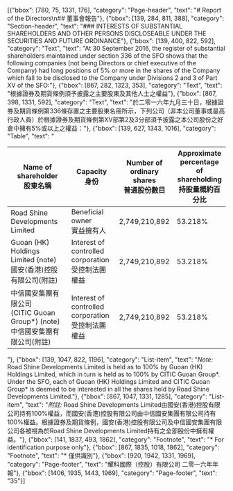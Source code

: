 [{"bbox": [780, 75, 1331, 176], "category": "Page-header", "text": "# Report of the Directors\n## 董事會報告"}, {"bbox": [139, 284, 811, 388], "category": "Section-header", "text": "### INTERESTS OF SUBSTANTIAL SHAREHOLDERS AND OTHER PERSONS DISCLOSEABLE UNDER THE SECURITIES AND FUTURE ORDINANCE"}, {"bbox": [139, 400, 822, 592], "category": "Text", "text": "At 30 September 2016, the register of substantial shareholders maintained under section 336 of the SFO shows that the following companies (not being Directors or chief executive of the Company) had long positions of 5% or more in the shares of the Company which fall to be disclosed to the Company under Divisions 2 and 3 of Part XV of the SFO:"}, {"bbox": [867, 282, 1323, 353], "category": "Text", "text": "根據證券及期貨條例須予披露之主要股東及其他人士之權益"}, {"bbox": [867, 398, 1331, 592], "category": "Text", "text": "於二零一六年九月三十日，根據證券及期貨條例第336條存置之主要股東名冊所示，下列公司（非本公司董事或最高行政人員）於根據證券及期貨條例第XV部第2及3分部須予披露之本公司股份之好倉中擁有5%或以上之權益："}, {"bbox": [139, 627, 1343, 1016], "category": "Table", "text": "<table><thead><tr><th>Name of shareholder<br>股東名稱</th><th>Capacity<br>身份</th><th>Number of<br>ordinary shares<br>普通股份數目</th><th>Approximate<br>percentage of<br>shareholding<br>持股量概約百分比</th></tr></thead><tbody><tr><td>Road Shine Developments Limited</td><td>Beneficial owner<br>實益擁有人</td><td>2,749,210,892</td><td>53.218%</td></tr><tr><td>Guoan (HK) Holdings Limited (note)<br>國安(香港)控股有限公司(附註)</td><td>Interest of controlled<br>corporation<br>受控制法團權益</td><td>2,749,210,892</td><td>53.218%</td></tr><tr><td>中信國安集團有限公司<br>(CITIC Guoan Group*) (note)<br>中信國安集團有限公司(附註)</td><td>Interest of controlled<br>corporation<br>受控制法團權益</td><td>2,749,210,892</td><td>53.218%</td></tr></tbody></table>"}, {"bbox": [139, 1047, 822, 1196], "category": "List-item", "text": "*Note:* Road Shine Developments Limited is held as to 100% by Guoan (HK) Holdings Limited, which in turn is held as to 100% by CITIC Guoan Group*. Under the SFO, each of Guoan (HK) Holdings Limited and CITIC Guoan Group* is deemed to be interested in all the shares held by Road Shine Developments Limited."}, {"bbox": [867, 1047, 1331, 1285], "category": "List-item", "text": "*附註:* Road Shine Developments Limited由國安(香港)控股有限公司持有100%權益，而國安(香港)控股有限公司由中信國安集團有限公司持有100%權益。根據證券及期貨條例，國安(香港)控股有限公司及中信國安集團有限公司各被視為於Road Shine Developments Limited持有之全部股份中擁有權益。"}, {"bbox": [141, 1837, 493, 1862], "category": "Footnote", "text": "* For identification purpose only"}, {"bbox": [867, 1835, 1018, 1862], "category": "Footnote", "text": "* 僅供識別"}, {"bbox": [920, 1942, 1331, 1969], "category": "Page-footer", "text": "耀科國際（控股）有限公司 二零一六年年報"}, {"bbox": [1406, 1935, 1443, 1969], "category": "Page-footer", "text": "35"}]